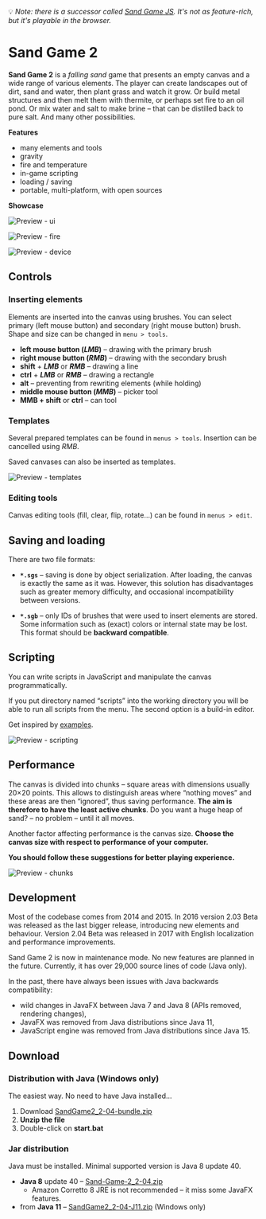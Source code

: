 
[prev-ui]: .github/preview-ui.png
[prev-fire]: .github/preview-fire.png
[prev-device]: .github/preview-device.png
[prev-scripting]: .github/preview-scripting.png
[prev-templates]: .github/preview-templates.png
[prev-chunks]: .github/preview-chunks.png
[scripts]: /scripts

:bulb: *Note: there is a successor called [Sand Game JS](https://github.com/Hartrik/sand-game-js). It's not as feature-rich, but it's playable in the browser.*

# Sand Game 2
**Sand Game 2** is a *falling sand* game that presents an empty canvas and a wide range of various elements.
The player can create landscapes out of dirt, sand and water, then plant grass and watch it grow.
Or build metal structures and then melt them with thermite, or perhaps set fire to an oil pond.
Or mix water and salt to make brine – that can be distilled back to pure salt.
And many other possibilities.

**Features**
- many elements and tools
- gravity
- fire and temperature
- in-game scripting
- loading / saving
- portable, multi-platform, with open sources

**Showcase**

![Preview - ui][prev-ui]

![Preview - fire][prev-fire]

![Preview - device][prev-device]

## Controls

### Inserting elements

Elements are inserted into the canvas using brushes. You can select primary
(left mouse button) and secondary (right mouse button) brush.
Shape and size can be changed in `menu > tools`.

- **left mouse button (*LMB*)** – drawing with the primary brush
- **right mouse button (*RMB*)** – drawing with the secondary brush
- **shift** + ***LMB*** or ***RMB*** – drawing a line
- **ctrl** + ***LMB*** or ***RMB*** – drawing a rectangle
- **alt** – preventing from rewriting elements (while holding)
- **middle mouse button (*MMB*)** – picker tool
- **MMB + shift** or **ctrl** – can tool

### Templates

Several prepared templates can be found in `menus > tools`.
Insertion can be cancelled using *RMB*.

Saved canvases can also be inserted as templates.

![Preview - templates][prev-templates]

### Editing tools

Canvas editing tools (fill, clear, flip, rotate...) can be found in `menus > edit`.


## Saving and loading

There are two file formats:

- **`*.sgs`** – saving is done by object serialization.
  After loading, the canvas is exactly the same as it was.
  However, this solution has disadvantages such as greater memory difficulty,
  and occasional incompatibility between versions.

- **`*.sgb`** – only IDs of brushes that were used to insert elements are stored.
  Some information such as (exact) colors or internal state may be lost.
  This format should be **backward compatible**.


## Scripting

You can write scripts in JavaScript and manipulate the canvas programmatically.

If you put directory named “scripts” into the working directory you will be able
to run all scripts from the menu. The second option is a build-in editor.

Get inspired by [examples][scripts].

![Preview - scripting][prev-scripting]


## Performance

The canvas is divided into chunks – square areas with dimensions usually 20×20 points.
This allows to distinguish areas where “nothing moves” and these areas are then
“ignored”, thus saving performance. **The aim is therefore to have the least active chunks**.
Do you want a huge heap of sand? – no problem – until it all moves.

Another factor affecting performance is the canvas size.
**Choose the canvas size with respect to performance of your computer.**

**You should follow these suggestions for better playing experience.**

![Preview - chunks][prev-chunks]


## Development
Most of the codebase comes from 2014 and 2015.
In 2016 version 2.03 Beta was released as the last bigger release, introducing new elements and behaviour.
Version 2.04 Beta was released in 2017 with English localization and performance improvements.

Sand Game 2 is now in maintenance mode. No new features are planned in the future.
Currently, it has over 29,000 source lines of code (Java only).

In the past, there have always been issues with Java backwards compatibility:
* wild changes in JavaFX between Java 7 and Java 8 (APIs removed, rendering changes),
* JavaFX was removed from Java distributions since Java 11,
* JavaScript engine was removed from Java distributions since Java 15.


## Download
### Distribution with Java (Windows only)
The easiest way. No need to have Java installed...

1) Download [SandGame2_2-04-bundle.zip](https://github.com/Hartrik/Sand-Game-2/releases/download/2.04-J11-hotfix/SandGame2_2-04-bundle.zip)
2) **Unzip the file**
3) Double-click on **start.bat**

### Jar distribution
Java must be installed. Minimal supported version is Java 8 update 40.

* **Java 8** update 40 – [Sand-Game-2_2-04.zip](https://github.com/Hartrik/Sand-Game-2/releases/download/2.04/Sand-Game-2_2-04.zip)
  * Amazon Corretto 8 JRE is not recommended – it miss some JavaFX features.
* from **Java 11** – [SandGame2_2-04-J11.zip](https://github.com/Hartrik/Sand-Game-2/releases/download/2.04-J11-hotfix/SandGame2_2-04-J11.zip) (Windows only)
